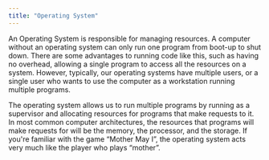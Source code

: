 ```yaml
---
title: "Operating System"
---
```

An Operating System is responsible for managing resources. A computer without an operating system can only run one program from boot-up to shut down. There are some advantages to running code like this, such as having no overhead, allowing a single program to access all the resources on a system. However, typically, our operating systems have multiple users, or a single user who wants to use the computer as a workstation running multiple programs.

The operating system allows us to run multiple programs by running as a supervisor and allocating resources for programs that make requests to it. In most common computer architectures, the resources that programs will make requests for will be the memory, the processor, and the storage. If you're familiar with the game “Mother May I”, the operating system acts very much like the player who plays “mother”.